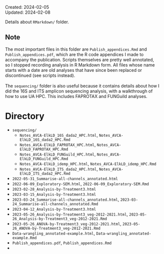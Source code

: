 Created: 2024-02-05   
Updated: 2024-02-08 

Details about `RMarkdown/` folder.

## Note
The most important files in this folder are `Publish_appendices.Rmd` and `Publish_appendices.pdf`, which are the R code appendices I made to accompany the publication. Scripts themselves are pretty well annotated, so I stopped recording analysis in R Markdown form. All files whose name starts with a date are old analyses that have since been replaced or discontinued (see scripts instead).  
\
The `sequencing/` folder is also useful because it contains details about how I did the 16S and ITS amplicon sequencing analysis, with a walkthrough of how to use UA HPC. This includes FAPROTAX and FUNGuild analyses.

# Directory

- `sequencing/`
    - `Notes_AVCA-ElkLD_16S_dada2_HPC.html`, `Notes_AVCA-ElkLD_16S_dada2_HPC.Rmd`
    - `Notes_AVCA-ElkLD_FAPROTAX_HPC.html`, `Notes_AVCA-ElkLD_FAPROTAX_HPC.Rmd`
    - `Notes_AVCA-ElkLD_FUNGuild_HPC.html`, `Notes_AVCA-ElkLD_FUNGuild_HPC.Rmd`
    - `Notes_AVCA-ElkLD_idemp_HPC.html`, `Notes_AVCA-ElkLD_idemp_HPC.Rmd`
    - `Notes_AVCA-ElkLD_ITS_dada2_HPC.html`, `Notes_AVCA-ElkLD_ITS_dada2_HPC.Rmd`
- `2022-05-31_Summarise-all-channels_annotated.html`
- `2022-06-09_Exploratory-SEM.html`, `2022-06-09_Exploratory-SEM.Rmd`
- `2023-02-28_Analysis-by-Treatment3.html`
- `2023-03-15_Analysis-by-Treatment3.html`
- `2023-03-24_Summarise-all-channels_annotated.html`,  `2023-03-24_Summarise-all-channels_annotated.Rmd`
- `2023-04-12_Analysis-by-Treatment3.html`
- `2023-05-26_Analysis-by-Treatment3_veg-2012-2021.html`, `2023-05-26_Analysis-by-Treatment3_veg-2012-2021.Rmd`
- `2023-05-26_ANOVA-by-Treatment3_veg-2012-2021.html`, `2023-05-26_ANOVA-by-Treatment3_veg-2012-2021.Rmd`
- `Data-wrangling_annotated-example.html`, `Data-wrangling_annotated-example.Rmd`
- `Publish_appendices.pdf`, `Publish_appendices.Rmd`
-